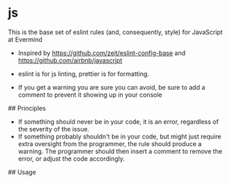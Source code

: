 # js
This is the base set of eslint rules (and, consequently, style) for JavaScript at Evermind

* Inspired by https://github.com/zeit/eslint-config-base and https://github.com/airbnb/javascript
* eslint is for js linting, prettier is for formatting.

* If you get a warning you are sure you can avoid, be sure to add a comment to prevent it showing up in your console

## Principles
* If something should never be in your code, it is an error, regardless of the severity of the issue.
* If something probably shouldn't be in your code, but might just require extra oversight from the programmer, the rule should produce a warning. The programmer should then insert a comment to remove the error, or adjust the code accordingly.

## Usage

